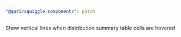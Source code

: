 ```yaml
---
"@quri/squiggle-components": patch
---
```


Show vertical lines when distribution summary table cells are hovered

